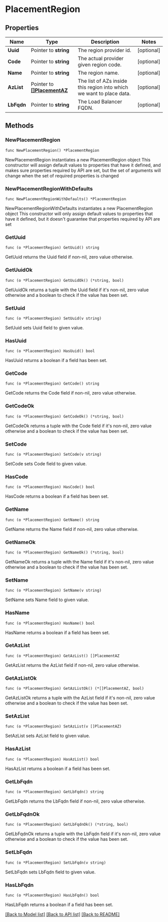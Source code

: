 # PlacementRegion

## Properties

Name | Type | Description | Notes
------------ | ------------- | ------------- | -------------
**Uuid** | Pointer to **string** | The region provider id. | [optional] 
**Code** | Pointer to **string** | The actual provider given region code. | [optional] 
**Name** | Pointer to **string** | The region name. | [optional] 
**AzList** | Pointer to [**[]PlacementAZ**](PlacementAZ.md) | The list of AZs inside this region into which we want to place data. | [optional] 
**LbFqdn** | Pointer to **string** | The Load Balancer FQDN. | [optional] 

## Methods

### NewPlacementRegion

`func NewPlacementRegion() *PlacementRegion`

NewPlacementRegion instantiates a new PlacementRegion object
This constructor will assign default values to properties that have it defined,
and makes sure properties required by API are set, but the set of arguments
will change when the set of required properties is changed

### NewPlacementRegionWithDefaults

`func NewPlacementRegionWithDefaults() *PlacementRegion`

NewPlacementRegionWithDefaults instantiates a new PlacementRegion object
This constructor will only assign default values to properties that have it defined,
but it doesn't guarantee that properties required by API are set

### GetUuid

`func (o *PlacementRegion) GetUuid() string`

GetUuid returns the Uuid field if non-nil, zero value otherwise.

### GetUuidOk

`func (o *PlacementRegion) GetUuidOk() (*string, bool)`

GetUuidOk returns a tuple with the Uuid field if it's non-nil, zero value otherwise
and a boolean to check if the value has been set.

### SetUuid

`func (o *PlacementRegion) SetUuid(v string)`

SetUuid sets Uuid field to given value.

### HasUuid

`func (o *PlacementRegion) HasUuid() bool`

HasUuid returns a boolean if a field has been set.

### GetCode

`func (o *PlacementRegion) GetCode() string`

GetCode returns the Code field if non-nil, zero value otherwise.

### GetCodeOk

`func (o *PlacementRegion) GetCodeOk() (*string, bool)`

GetCodeOk returns a tuple with the Code field if it's non-nil, zero value otherwise
and a boolean to check if the value has been set.

### SetCode

`func (o *PlacementRegion) SetCode(v string)`

SetCode sets Code field to given value.

### HasCode

`func (o *PlacementRegion) HasCode() bool`

HasCode returns a boolean if a field has been set.

### GetName

`func (o *PlacementRegion) GetName() string`

GetName returns the Name field if non-nil, zero value otherwise.

### GetNameOk

`func (o *PlacementRegion) GetNameOk() (*string, bool)`

GetNameOk returns a tuple with the Name field if it's non-nil, zero value otherwise
and a boolean to check if the value has been set.

### SetName

`func (o *PlacementRegion) SetName(v string)`

SetName sets Name field to given value.

### HasName

`func (o *PlacementRegion) HasName() bool`

HasName returns a boolean if a field has been set.

### GetAzList

`func (o *PlacementRegion) GetAzList() []PlacementAZ`

GetAzList returns the AzList field if non-nil, zero value otherwise.

### GetAzListOk

`func (o *PlacementRegion) GetAzListOk() (*[]PlacementAZ, bool)`

GetAzListOk returns a tuple with the AzList field if it's non-nil, zero value otherwise
and a boolean to check if the value has been set.

### SetAzList

`func (o *PlacementRegion) SetAzList(v []PlacementAZ)`

SetAzList sets AzList field to given value.

### HasAzList

`func (o *PlacementRegion) HasAzList() bool`

HasAzList returns a boolean if a field has been set.

### GetLbFqdn

`func (o *PlacementRegion) GetLbFqdn() string`

GetLbFqdn returns the LbFqdn field if non-nil, zero value otherwise.

### GetLbFqdnOk

`func (o *PlacementRegion) GetLbFqdnOk() (*string, bool)`

GetLbFqdnOk returns a tuple with the LbFqdn field if it's non-nil, zero value otherwise
and a boolean to check if the value has been set.

### SetLbFqdn

`func (o *PlacementRegion) SetLbFqdn(v string)`

SetLbFqdn sets LbFqdn field to given value.

### HasLbFqdn

`func (o *PlacementRegion) HasLbFqdn() bool`

HasLbFqdn returns a boolean if a field has been set.


[[Back to Model list]](../README.md#documentation-for-models) [[Back to API list]](../README.md#documentation-for-api-endpoints) [[Back to README]](../README.md)


